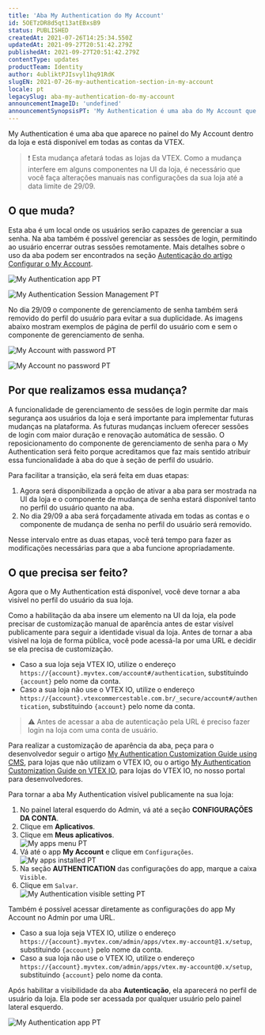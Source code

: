 ```yaml
---
title: 'Aba My Authentication do My Account'
id: 5OETzDR8d5qt13atEBxsB9
status: PUBLISHED
createdAt: 2021-07-26T14:25:34.550Z
updatedAt: 2021-09-27T20:51:42.279Z
publishedAt: 2021-09-27T20:51:42.279Z
contentType: updates
productTeam: Identity
author: 4ubliktPJIsvyl1hq91RdK
slugEN: 2021-07-26-my-authentication-section-in-my-account
locale: pt
legacySlug: aba-my-authentication-do-my-account
announcementImageID: 'undefined'
announcementSynopsisPT: 'My Authentication é uma aba do My Account que permite o gerenciamento de senhas e sessões de login.'
---
```


My Authentication é uma aba que aparece no painel do My Account dentro da loja e está disponível em todas as contas da VTEX.

> ❗ Esta mudança afetará todas as lojas da VTEX. Como a mudança interfere em alguns componentes na UI da loja, é necessário que você faça alterações manuais nas configurações da sua loja até a data limite de 29/09.

## O que muda?

Esta aba é um local onde os usuários serão capazes de gerenciar a sua senha. Na aba também é possível gerenciar as sessões de login, permitindo ao usuário encerrar outras sessões remotamente. Mais detalhes sobre o uso da aba podem ser encontrados na seção [Autenticação do artigo Configurar o My Account](/pt/tutorial/como-funciona-a-minha-conta--2BQ3GiqhqGJTXsWVuio3Xh).

![My Authentication app PT](https://cdn.statically.io/gh/vtexdocs/help-center-content/refs/heads/main/docs/pt/announcements/2021/julho/2021-07-26-aba-my-authentication-do-my-account_1.png)

![My Authentication Session Management PT](https://cdn.statically.io/gh/vtexdocs/help-center-content/refs/heads/main/docs/pt/announcements/2021/julho/2021-07-26-aba-my-authentication-do-my-account_2.png)

No dia 29/09 o componente de gerenciamento de senha também será removido do perfil do usuário para evitar a sua duplicidade. As imagens abaixo mostram exemplos de página de perfil do usuário com e sem o componente de gerenciamento de senha.

![My Account with password PT](https://cdn.statically.io/gh/vtexdocs/help-center-content/refs/heads/main/docs/pt/announcements/2021/julho/2021-07-26-aba-my-authentication-do-my-account_3.png)

![My Account no password PT](https://cdn.statically.io/gh/vtexdocs/help-center-content/refs/heads/main/docs/pt/announcements/2021/julho/2021-07-26-aba-my-authentication-do-my-account_4.png)

## Por que realizamos essa mudança?

A funcionalidade de gerenciamento de sessões de login permite dar mais segurança aos usuários da loja e será importante para implementar futuras mudanças na plataforma. As futuras mudanças incluem oferecer sessões de login com maior duração e renovação automática de sessão. O reposicionamento do componente de gerenciamento de senha para o My Authentication será feito porque acreditamos que faz mais sentido atribuir essa funcionalidade à aba do que à seção de perfil do usuário.

Para facilitar a transição, ela será feita em duas etapas:

1. Agora será disponibilizada a opção de ativar a aba para ser mostrada na UI da loja e o componente de mudança de senha estará disponível tanto no perfil do usuário quanto na aba.
2. No dia 29/09 a aba será forçadamente ativada em todas as contas e o componente de mudança de senha no perfil do usuário será removido.

Nesse intervalo entre as duas etapas, você terá tempo para fazer as modificações necessárias para que a aba funcione apropriadamente.

## O que precisa ser feito?

Agora que o My Authentication está disponível, você deve tornar a aba visível no perfil do usuário da sua loja.

Como a habilitação da aba insere um elemento na UI da loja, ela pode precisar de customização manual de aparência antes de estar visível publicamente para seguir a identidade visual da loja. Antes de tornar a aba visível na loja de forma pública, você pode acessá-la por uma URL e decidir se ela precisa de customização.

- Caso a sua loja seja VTEX IO, utilize o endereço `https://{account}.myvtex.com/account#/authentication`, substituindo `{account}` pelo nome da conta.
- Caso a sua loja não use o VTEX IO, utilize o endereço `https://{account}.vtexcommercestable.com.br/_secure/account#/authentication`, substituindo `{account}` pelo nome da conta.

> ⚠️ Antes de acessar a aba de autenticação pela URL é preciso fazer login na loja com uma conta de usuário.

Para realizar a customização de aparência da aba, peça para o desenvolvedor seguir o artigo [My Authentication Customization Guide using CMS](https://developers.vtex.com/vtex-rest-api/docs/ui-customization-my-authentication), para lojas que não utilizam o VTEX IO, ou o artigo [My Authentication Customization Guide on VTEX IO](https://developers.vtex.com/vtex-developer-docs/docs/vtex-io-my-authentication), para lojas do VTEX IO, no nosso portal para desenvolvedores.

Para tornar a aba My Authentication visível publicamente na sua loja:

1. No painel lateral esquerdo do Admin, vá até a seção **CONFIGURAÇÕES DA CONTA**.
2. Clique em **Aplicativos**.
3. Clique em **Meus aplicativos**.  
![My apps menu PT](https://cdn.statically.io/gh/vtexdocs/help-center-content/refs/heads/main/docs/pt/announcements/2021/julho/2021-07-26-aba-my-authentication-do-my-account_5.png)
4. Vá até o app **My Account** e clique em `Configurações`.  
![My apps installed PT](https://cdn.statically.io/gh/vtexdocs/help-center-content/refs/heads/main/docs/pt/announcements/2021/julho/2021-07-26-aba-my-authentication-do-my-account_6.png)
5. Na seção **AUTHENTICATION** das configurações do app, marque a caixa `Visible`.
6. Clique em `Salvar`.  
![My Authentication visible setting PT](https://cdn.statically.io/gh/vtexdocs/help-center-content/refs/heads/main/docs/pt/announcements/2021/julho/2021-07-26-aba-my-authentication-do-my-account_7.png)

Também é possível acessar diretamente as configurações do app My Account no Admin por uma URL.
- Caso a sua loja seja VTEX IO, utilize o endereço `https://{account}.myvtex.com/admin/apps/vtex.my-account@1.x/setup`, substituindo `{account}` pelo nome da conta.
- Caso a sua loja não use o VTEX IO, utilize o endereço `https://{account}.myvtex.com/admin/apps/vtex.my-account@0.x/setup`, substituindo `{account}` pelo nome da conta.

Após habilitar a visibilidade da aba **Autenticação**, ela aparecerá no perfil de usuário da loja. Ela pode ser acessada por qualquer usuário pelo painel lateral esquerdo.

![My Authentication app PT](https://cdn.statically.io/gh/vtexdocs/help-center-content/refs/heads/main/docs/pt/announcements/2021/julho/2021-07-26-aba-my-authentication-do-my-account_8.png)
